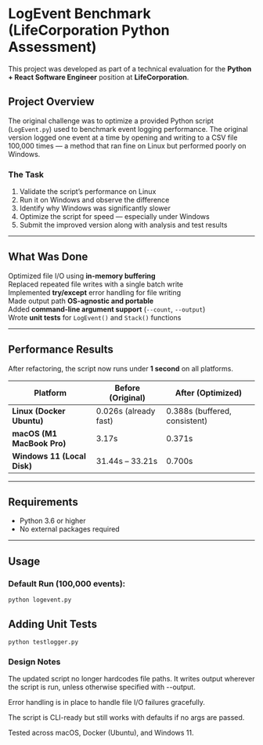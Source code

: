 # LogEvent Benchmark (LifeCorporation Python Assessment)

This project was developed as part of a technical evaluation for the **Python + React Software Engineer** position at **LifeCorporation**.

##  Project Overview

The original challenge was to optimize a provided Python script (`LogEvent.py`) used to benchmark event logging performance. The original version logged one event at a time by opening and writing to a CSV file 100,000 times — a method that ran fine on Linux but performed poorly on Windows.

### The Task

1. Validate the script’s performance on Linux  
2. Run it on Windows and observe the difference  
3. Identify why Windows was significantly slower  
4. Optimize the script for speed — especially under Windows  
5. Submit the improved version along with analysis and test results  

---

##  What Was Done

 Optimized file I/O using **in-memory buffering**  
 Replaced repeated file writes with a single batch write  
 Implemented **try/except** error handling for file writing  
 Made output path **OS-agnostic and portable**  
 Added **command-line argument support** (`--count`, `--output`)  
 Wrote **unit tests** for `LogEvent()` and `Stack()` functions  

---

##  Performance Results

After refactoring, the script now runs under **1 second** on all platforms.

| Platform     | Before (Original)       | After (Optimized)     |
|--------------|--------------------------|------------------------|
| **Linux (Docker Ubuntu)** | 0.026s (already fast) | 0.388s (buffered, consistent) |
| **macOS (M1 MacBook Pro)** | 3.17s                   | 0.371s                 |
| **Windows 11 (Local Disk)** | 31.44s – 33.21s        | 0.700s                 |

---

##  Requirements

- Python 3.6 or higher
- No external packages required

---


## Usage

### Default Run (100,000 events):
```python logevent.py```

## Adding Unit Tests
```python testlogger.py```


### Design Notes
The updated script no longer hardcodes file paths. It writes output wherever the script is run, unless otherwise specified with --output.

Error handling is in place to handle file I/O failures gracefully.

The script is CLI-ready but still works with defaults if no args are passed.

Tested across macOS, Docker (Ubuntu), and Windows 11.



